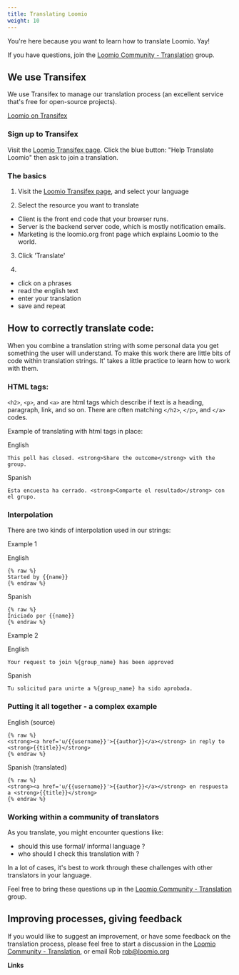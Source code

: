 ```yaml
---
title: Translating Loomio
weight: 10
---
```

You're here because you want to learn how to translate Loomio. Yay!

If you have questions, join the [Loomio Community - Translation](https://www.loomio.org/g/cpaM3Hsv/loomio-community-translation) group.

## We use Transifex

We use Transifex to manage our translation process (an excellent service that's free for open-source projects).

[Loomio on Transifex](https://www.transifex.com/projects/p/loomio-1/)

### Sign up to Transifex

Visit the [Loomio Transifex page](https://www.transifex.com/projects/p/loomio-1/). Click the blue button: "Help Translate Loomio" then ask to join a translation.

### The basics

1. Visit the [Loomio Transifex page](https://www.transifex.com/projects/p/loomio-1/), and select your language

2. Select the resource you want to translate
- Client is the front end code that your browser runs.
- Server is the backend server code, which is mostly notification emails.
- Marketing is the loomio.org front page which explains Loomio to the world.

3. Click 'Translate'

4.
- click on a phrases
- read the english text
- enter your translation
- save and repeat

## How to correctly translate code:

When you combine a translation string with some personal data you get something the user will understand. To make this work there are little bits of code within translation strings. It' takes a little practice to learn how to work with them.

### HTML tags:

`<h2>`, `<p>`, and `<a>` are html tags which describe if text is a heading, paragraph, link, and so on. There are often matching `</h2>`, `</p>`, and `</a>` codes.

Example of translating with html tags in place:

English
```
This poll has closed. <strong>Share the outcome</strong> with the group.
```

Spanish
```
Esta encuesta ha cerrado. <strong>Comparte el resultado</strong> con el grupo.
```

### Interpolation

There are two kinds of interpolation used in our strings:

Example 1

English
```
{% raw %}
Started by {{name}}
{% endraw %}
```

Spanish
```
{% raw %}
Iniciado por {{name}}
{% endraw %}
```

Example 2

English
```
Your request to join %{group_name} has been approved
```

Spanish
```
Tu solicitud para unirte a %{group_name} ha sido aprobada.
```

### Putting it all together - a complex example

English (source)
```
{% raw %}
<strong><a href='u/{{username}}'>{{author}}</a></strong> in reply to <strong>{{title}}</strong>
{% endraw %}
```

Spanish (translated)
```
{% raw %}
<strong><a href='u/{{username}}'>{{author}}</a></strong> en respuesta a <strong>{{title}}</strong>
{% endraw %}
```

### Working within a community of translators

As you translate, you might encounter questions like:
- should this use formal/ informal language ?
- who should I check this translation with ?

In a lot of cases, it's best to work through these challenges with other translators in your language.

Feel free to bring these questions up in the [Loomio Community - Translation](https://www.loomio.org/g/cpaM3Hsv/loomio-community-translation) group.


## Improving processes, giving feedback

If you would like to suggest an improvement, or have some feedback on the translation process, please feel free to start a discussion in the [Loomio Community - Translation](https://www.loomio.org/g/cpaM3Hsv/loomio-community-translation), or email Rob rob@loomio.org  

**Links**
